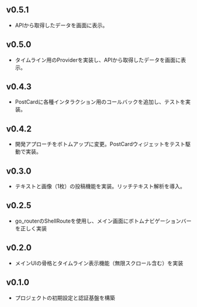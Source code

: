 ## v0.5.1

- APIから取得したデータを画面に表示。

## v0.5.0

- タイムライン用のProviderを実装し、APIから取得したデータを画面に表示。

## v0.4.3

- PostCardに各種インタラクション用のコールバックを追加し、テストを実装。

## v0.4.2

- 開発アプローチをボトムアップに変更。PostCardウィジェットをテスト駆動で実装。

## v0.3.0

- テキストと画像（1枚）の投稿機能を実装。リッチテキスト解析を導入。

## v0.2.5

- go_routerのShellRouteを使用し、メイン画面にボトムナビゲーションバーを正しく実装

## v0.2.0

- メインUIの骨格とタイムライン表示機能（無限スクロール含む）を実装

## v0.1.0

- プロジェクトの初期設定と認証基盤を構築
